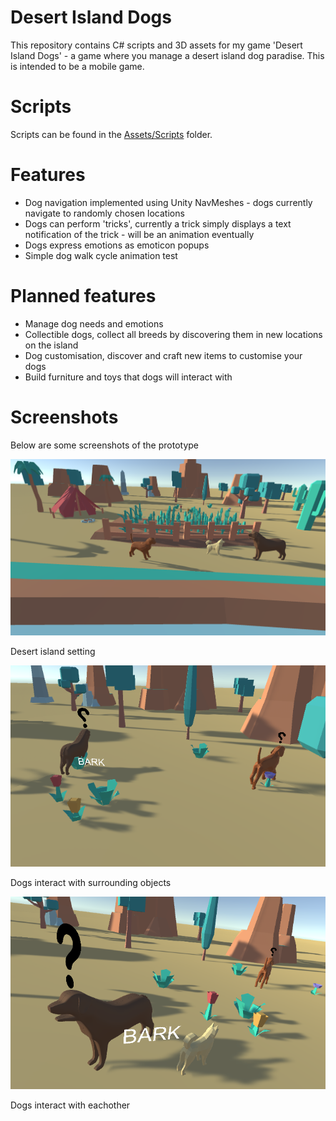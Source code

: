 # Desert Island Dogs

This repository contains C# scripts and 3D assets for my game 'Desert Island Dogs' - a game where you manage a desert island dog paradise. This is intended to be a mobile game. 

# Scripts

Scripts can be found in the [Assets/Scripts](./Assets/Scripts) folder.

# Features

- Dog navigation implemented using Unity NavMeshes - dogs currently navigate to randomly chosen locations
- Dogs can perform 'tricks', currently a trick simply displays a text notification of the trick - will be an animation eventually
- Dogs express emotions as emoticon popups
- Simple dog walk cycle animation test

# Planned features

- Manage dog needs and emotions
- Collectible dogs, collect all breeds by discovering them in new locations on the island 
- Dog customisation, discover and craft new items to customise your dogs
- Build furniture and toys that dogs will interact with

# Screenshots

Below are some screenshots of the prototype

![](./Screenshots/DesertIslandDogs.PNG)

Desert island setting

![](./Screenshots/Interactions.PNG)

Dogs interact with surrounding objects

![](./Screenshots/Interactions2.PNG)

Dogs interact with eachother
